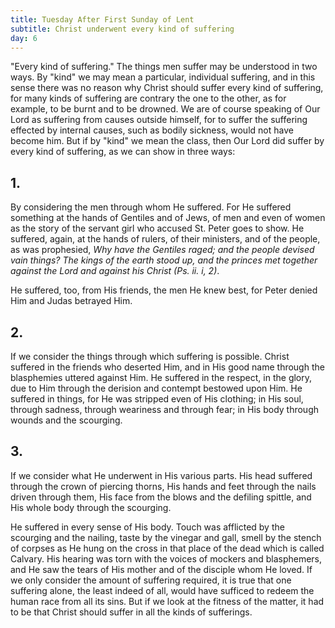 ```yaml
---
title: Tuesday After First Sunday of Lent
subtitle: Christ underwent every kind of suffering
day: 6
---
```


"Every kind of suffering." The things men suffer may be understood in two ways. By "kind" we may mean a particular, individual suffering, and in this sense there was no reason why Christ should suffer every kind of suffering, for many kinds of suffering are contrary the one to the other, as for example, to be burnt and to be drowned. We are of course speaking of Our Lord as suffering from causes outside himself, for to suffer the suffering effected by internal causes, such as bodily sickness, would not have become him. But if by "kind" we mean the class, then Our Lord did suffer by every kind of suffering, as we can show in three ways:

## 1.

By considering the men through whom He suffered. For He suffered something at the hands of Gentiles and of Jews, of men and even of women as the story of the servant girl who accused St. Peter goes to show. He suffered, again, at the hands of rulers, of their ministers, and of the people, as was prophesied, _Why have the Gentiles raged; and the people devised vain things? The kings of the earth stood up, and the princes met together against the Lord and against his Christ (Ps. ii. i, 2)_.

He suffered, too, from His friends, the men He knew best, for Peter denied Him and Judas betrayed Him.

## 2.

If we consider the things through which suffering is possible. Christ suffered in the friends who deserted Him, and in His good name through the blasphemies uttered against Him. He suffered in the respect, in the glory, due to Him through the derision and contempt bestowed upon Him. He suffered in things, for He was stripped even of His clothing; in His soul, through sadness, through weariness and through fear; in His body through wounds and the scourging.

## 3.

If we consider what He underwent in His various parts. His head suffered through the crown of piercing thorns, His hands and feet through the nails driven through them, His face from the blows and the defiling spittle, and His whole body through the scourging.

He suffered in every sense of His body. Touch was afflicted by the scourging and the nailing, taste by the vinegar and gall, smell by the stench of corpses as He hung on the cross in that place of the dead which is called Calvary. His hearing was torn with the voices of mockers and blasphemers, and He saw the tears of His mother and of the disciple whom He loved. If we only consider the amount of suffering required, it is true that one suffering alone, the least indeed of all, would have sufficed to redeem the human race from all its sins. But if we look at the fitness of the matter, it had to be that Christ should suffer in all the kinds of sufferings.
